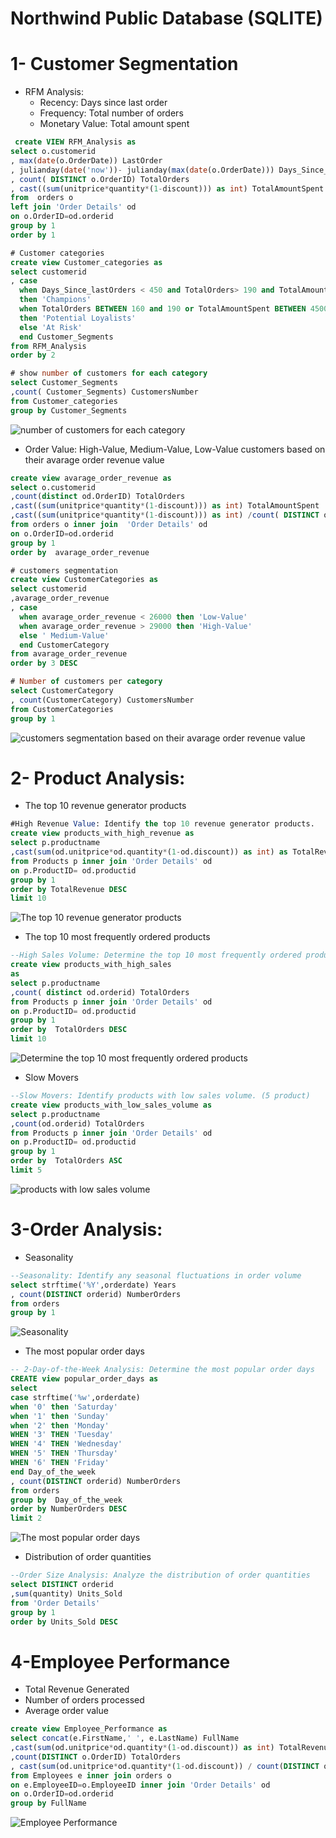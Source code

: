 # Northwind Public Database (SQLITE)
# 1- Customer Segmentation
- RFM Analysis:
  - Recency: Days since last order
  - Frequency: Total number of orders
  - Monetary Value: Total amount spent

```sql
 create VIEW RFM_Analysis as 
select o.customerid
, max(date(o.OrderDate)) LastOrder
, julianday(date('now'))- julianday(max(date(o.OrderDate))) Days_Since_lastOrders
, count( DISTINCT o.OrderID) TotalOrders
, cast((sum(unitprice*quantity*(1-discount))) as int) TotalAmountSpent
from  orders o 
left join 'Order Details' od 
on o.OrderID=od.orderid
group by 1
order by 1

# Customer categories
create view Customer_categories as 
select customerid
, case 
  when Days_Since_lastOrders < 450 and TotalOrders> 190 and TotalAmountSpent > 5000000 
  then 'Champions'
  when TotalOrders BETWEEN 160 and 190 or TotalAmountSpent BETWEEN 4500000 and 5000000 
  then 'Potential Loyalists'
  else 'At Risk' 
  end Customer_Segments
from RFM_Analysis
order by 2

# show number of customers for each category
select Customer_Segments
,count( Customer_Segments) CustomersNumber
from Customer_categories 
group by Customer_Segments
```
![number of customers for each category](https://github.com/Saragamil3/Northwind-database-Sales-Analysis/blob/main/Screenshot%202025-05-03%20174518.png)

- Order Value:
   High-Value, Medium-Value, Low-Value customers based on their avarage order revenue value
```sql
create view avarage_order_revenue as
select o.customerid
,count(distinct od.OrderID) TotalOrders
,cast((sum(unitprice*quantity*(1-discount))) as int) TotalAmountSpent
,cast((sum(unitprice*quantity*(1-discount))) as int) /count( DISTINCT od.OrderID) avarage_order_revenue
from orders o inner join  'Order Details' od 
on o.OrderID=od.orderid
group by 1
order by  avarage_order_revenue

# customers segmentation 
create view CustomerCategories as 
select customerid
,avarage_order_revenue 
, case 
  when avarage_order_revenue < 26000 then 'Low-Value'
  when avarage_order_revenue > 29000 then 'High-Value'
  else ' Medium-Value'
  end CustomerCategory
from avarage_order_revenue
order by 3 DESC

# Number of customers per category 
select CustomerCategory
, count(CustomerCategory) CustomersNumber
from CustomerCategories
group by 1
```
![customers segmentation based on their avarage order revenue value](https://github.com/Saragamil3/Northwind-database-Sales-Analysis/blob/main/Picture5.png)

# 2- Product Analysis:
- The top 10 revenue generator products
  
```sql
#High Revenue Value: Identify the top 10 revenue generator products.
create view products_with_high_revenue as 
select p.productname
,cast(sum(od.unitprice*od.quantity*(1-od.discount)) as int) as TotalRevenue
from Products p inner join 'Order Details' od
on p.ProductID= od.productid 
group by 1
order by TotalRevenue DESC
limit 10
```
![The top 10 revenue generator products](https://github.com/Saragamil3/Northwind-database-Sales-Analysis/blob/main/Picture2.png)

- The top 10 most frequently ordered products
  
```sql
--High Sales Volume: Determine the top 10 most frequently ordered products
create view products_with_high_sales
as
select p.productname 
,count( distinct od.orderid) TotalOrders
from Products p inner join 'Order Details' od
on p.ProductID= od.productid 
group by 1
order by  TotalOrders DESC
limit 10
```
![Determine the top 10 most frequently ordered products](https://github.com/Saragamil3/Northwind-database-Sales-Analysis/blob/main/Picture1.png)

- Slow Movers
```sql
--Slow Movers: Identify products with low sales volume. (5 product)
create view products_with_low_sales_volume as
select p.productname
,count(od.orderid) TotalOrders
from Products p inner join 'Order Details' od
on p.ProductID= od.productid 
group by 1
order by  TotalOrders ASC
limit 5
```
![products with low sales volume](https://github.com/Saragamil3/Northwind-database-Sales-Analysis/blob/main/Picture3.png)

 # 3-Order Analysis:
- Seasonality
```sql
--Seasonality: Identify any seasonal fluctuations in order volume
select strftime('%Y',orderdate) Years
, count(DISTINCT orderid) NumberOrders
from orders 
group by 1 
```
![Seasonality](https://github.com/Saragamil3/Northwind-database-Sales-Analysis/blob/main/Picture4.png)

- The most popular order days
 ```sql
 -- 2-Day-of-the-Week Analysis: Determine the most popular order days
CREATE view popular_order_days as 
select 
 case strftime('%w',orderdate) 
 when '0' then 'Saturday'
 when '1' then 'Sunday'
 when '2' then 'Monday'
 WHEN '3' THEN 'Tuesday'
 WHEN '4' THEN 'Wednesday'
 WHEN '5' THEN 'Thursday'
 WHEN '6' THEN 'Friday'
 end Day_of_the_week
, count(DISTINCT orderid) NumberOrders
from orders 
group by  Day_of_the_week
order by NumberOrders DESC
limit 2
 ```
![The most popular order days](https://github.com/Saragamil3/Northwind-database-Sales-Analysis/blob/main/Picture5.png)

- Distribution of order quantities
```sql
--Order Size Analysis: Analyze the distribution of order quantities
select DISTINCT orderid
,sum(quantity) Units_Sold
from 'Order Details'
group by 1
order by Units_Sold DESC
```
# 4-Employee Performance
- Total Revenue Generated
- Number of orders processed
- Average order value 
```sql
create view Employee_Performance as 
select concat(e.FirstName,' ', e.LastName) FullName
,cast(sum(od.unitprice*od.quantity*(1-od.discount)) as int) TotalRevenue
,count(DISTINCT o.OrderID) TotalOrders
, cast(sum(od.unitprice*od.quantity*(1-od.discount)) / count(DISTINCT o.OrderID) as int) Average_order_value 
from Employees e inner join orders o 
on e.EmployeeID=o.EmployeeID inner join 'Order Details' od 
on o.OrderID=od.orderid 
group by FullName
```
![Employee Performance](https://github.com/Saragamil3/Northwind-database-Sales-Analysis/blob/main/Picture6.png)
